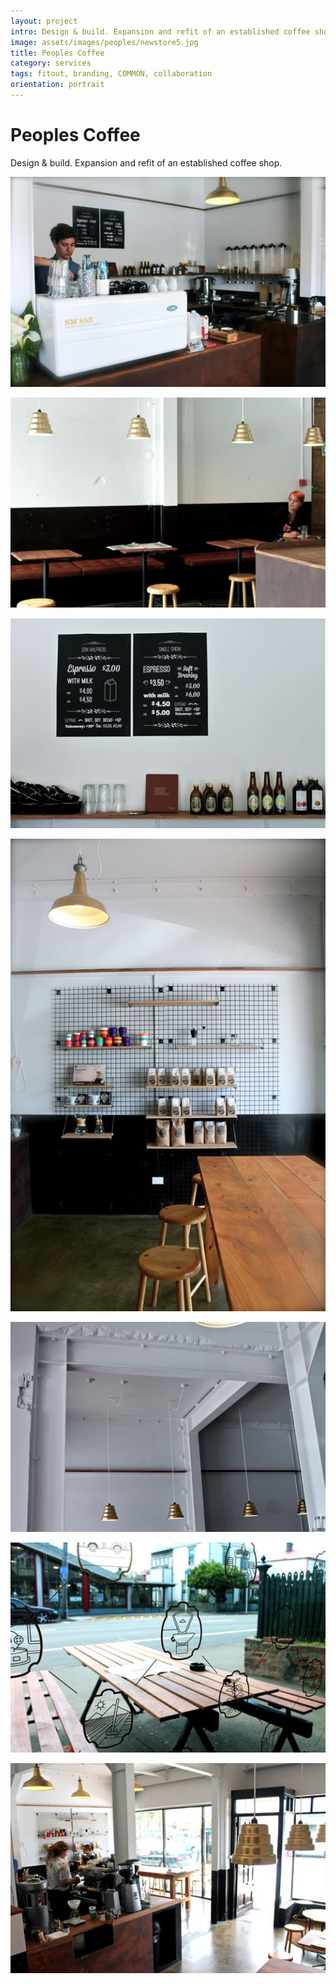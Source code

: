 ```yaml
---
layout: project
intro: Design & build. Expansion and refit of an established coffee shop. 
image: assets/images/peoples/newstore5.jpg
title: Peoples Coffee
category: services
tags: fitout, branding, COMMON, collaboration
orientation: portrait
---
```


# Peoples Coffee

Design & build. Expansion and refit of an established coffee shop. 

![](/assets/images/peoples/newstore1.jpg)

![](/assets/images/peoples/newstore2.jpg)

![](/assets/images/peoples/newstore3.jpg)

![](/assets/images/peoples/newstore5.jpg)

![](/assets/images/peoples/newstore8.jpg)

![](/assets/images/peoples/newstore9.jpg)

![](/assets/images/peoples/newstore10.jpg)
